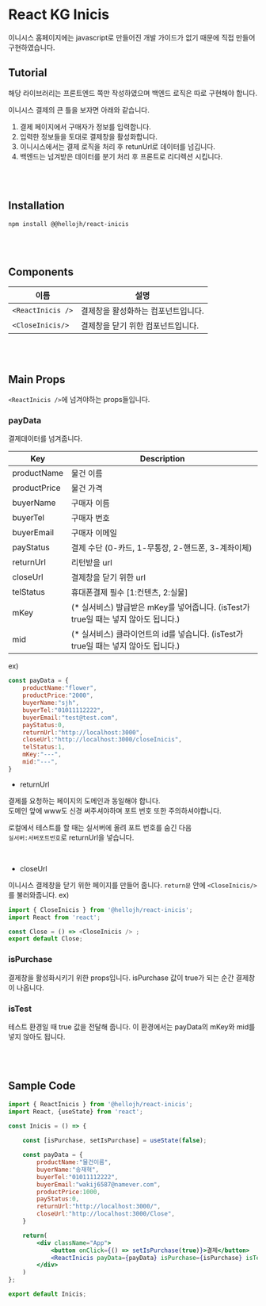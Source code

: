 # React KG Inicis

이니시스 홈페이지에는 javascript로 만들어진 개발 가이드가 없기 때문에 직접 만들어 구현하였습니다.


## Tutorial
해당 라이브러리는 프론트엔드 쪽만 작성하였으며 백엔드 로직은 따로 구현해야 합니다.      

이니시스 결제의 큰 틀을 보자면 아래와 같습니다.      
1. 결제 페이지에서 구매자가 정보를 입력합니다.
2. 입력한 정보들을 토대로 결제창을 활성화합니다.
3. 이니시스에서는 결제 로직을 처리 후 retunUrl로 데이터를 넘깁니다.
4. 백엔드는 넘겨받은 데이터를 분기 처리 후 프론트로 리디렉션 시킵니다.

<br /><br />

## Installation
```
npm install @@hellojh/react-inicis
```

<br /><br />

## Components
|이름   | 설명 |
|------|-----|
|`<ReactInicis />`|결제창을 활성화하는 컴포넌트입니다.|
|`<CloseInicis/>`|결제창을 닫기 위한 컴포넌트입니다.|


<br /><br />

## Main Props
`<ReactInicis />`에 넘겨야하는 props들입니다.


### payData
결제데이터를 넘겨줍니다.

|Key   | Description |
|------|-----|
|productName|물건 이름|
|productPrice|물건 가격|
|buyerName|구매자 이름|
|buyerTel|구매자 번호|
|buyerEmail|구매자 이메일|
|payStatus|결제 수단 (0-카드, 1-무통장, 2-핸드폰, 3-계좌이체)|
|returnUrl|리턴받을 url|
|closeUrl|결제창을 닫기 위한 url|
|telStatus|휴대폰결제 필수 [1:컨텐츠, 2:실물]|
|mKey| (* 실서비스) 발급받은 mKey를 넣어줍니다. (isTest가 true일 때는 넣지 않아도 됩니다.) |
|mid|  (* 실서비스) 클라이언트의 id를 넣습니다. (isTest가 true일 때는 넣지 않아도 됩니다.) |


ex)
```javascript
const payData = {
    productName:"flower",
    productPrice:"2000",
    buyerName:"sjh",
    buyerTel:"01011112222",
    buyerEmail:"test@test.com",
    payStatus:0, 
    returnUrl:"http://localhost:3000",
    closeUrl:"http://localhost:3000/closeInicis",
    telStatus:1,
    mKey:"---",
    mid:"---",
}
```

* returnUrl

결제를 요청하는 페이지의 도메인과 동일해야 합니다.      
도메인 앞에 www도 신경 써주셔야하며 포트 번호 또한 주의하셔야합니다.       

로컬에서 테스트를 할 때는 실서버에 올려 포트 번호를 숨긴 다음        
`실서버:서버포트번호`로 returnUrl을 넣습니다.

<br />

* closeUrl

이니시스 결제창을 닫기 위한 페이지를 만들어 줍니다.
`return문` 안에 `<CloseInicis/>`를 불러와줍니다.
ex)
```javascript
import { CloseInicis } from '@hellojh/react-inicis';
import React from 'react';

const Close = () => <CloseInicis /> ;
export default Close;
```


### isPurchase

결제창을 활성화시키기 위한 props입니다.
isPurchase 값이 true가 되는 순간 결제창이 나옵니다.


### isTest

테스트 환경일 때 true 값을 전달해 줍니다.
이 환경에서는 payData의 mKey와 mid를 넣지 않아도 됩니다.


<br /><br />

## Sample Code
```jsx
import { ReactInicis } from '@hellojh/react-inicis';
import React, {useState} from 'react';

const Inicis = () => {
    
    const [isPurchase, setIsPurchase] = useState(false);

    const payData = {
        productName:"물건이름",
        buyerName:"송재혁",
        buyerTel:"01011112222",
        buyerEmail:"wakij6587@namever.com",
        productPrice:1000,
        payStatus:0,
        returnUrl:"http://localhost:3000/",
        closeUrl:"http://localhost:3000/Close",
    }

    return(
        <div className="App">
            <button onClick={() => setIsPurchase(true)}>결제</button>
            <ReactInicis payData={payData} isPurchase={isPurchase} isTest />
        </div>
    )
};

export default Inicis;
```